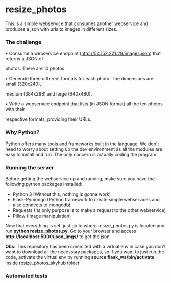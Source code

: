 # resize_photos

This is a simple webservice that consumes another webservice and produces a json with urls to images in different sizes.

### The challenge

• Consume a webservice endpoint (http://54.152.221.29/images.json) that returns a JSON of

photos. There are 10 photos.

• Generate three different formats for each photo. The dimensions are: small (320x240), 

medium (384x288) and large (640x480).

• Write a webservice endpoint that lists (in JSON format) all the ten photos with their 

respective formats, providing their URLs.

### Why Python?

Python offers many tools and frameworks built in the language. We don't need to worry about setting up the dev environment as all the modules are easy to install and run. The only concern is actually coding the program.

### Running the server

Before getting the webservice up and running, make sure you have the following python packages installed:
* Python 3 (Without this, nothing is gonna work)
* Flask-Pymongo (Python framework to create simple webservices and also connects to mongodb)
* Requests (Its only purpose is to make a request to the other webservice)
* Pillow (Image manipulation)

Now that everything is set, just go to where resize_photos.py is located and run **python resize_photos.py**.
Go to your browser and access **http://localhost:5000/json_imgs/** to get the json.

**Obs:** This repository has been commited with a virtual env in case you don't want to download all the necessary packages, so if you want to just run the code, activate the virtual env by running **source flask_ws/bin/activate** inside resize_photos_skyhub folder

### Automated tests
